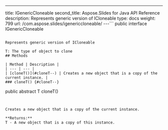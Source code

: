 ---
title: IGenericCloneable
second_title: Aspose.Slides for Java API Reference
description: Represents generic version of ICloneable
type: docs
weight: 799
url: /com.aspose.slides/igenericcloneable/
---```
public interface IGenericCloneable<T>
```

Represents generic version of ICloneable

T: The type of object to clone
## Methods

| Method | Description |
| --- | --- |
| [cloneT()](#cloneT--) | Creates a new object that is a copy of the current instance. |
### cloneT() {#cloneT--}
```
public abstract T cloneT()
```


Creates a new object that is a copy of the current instance.

**Returns:**
T - A new object that is a copy of this instance.
